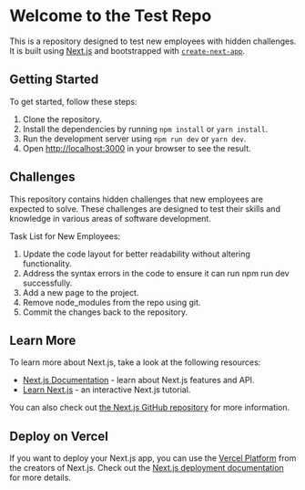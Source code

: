 # Welcome to the Test Repo

This is a repository designed to test new employees with hidden challenges. It is built using [Next.js](https://nextjs.org/) and bootstrapped with [`create-next-app`](https://github.com/vercel/next.js/tree/canary/packages/create-next-app).

## Getting Started

To get started, follow these steps:

1. Clone the repository.
2. Install the dependencies by running `npm install` or `yarn install`.
3. Run the development server using `npm run dev` or `yarn dev`.
4. Open [http://localhost:3000](http://localhost:3000) in your browser to see the result.

## Challenges

This repository contains hidden challenges that new employees are expected to solve. These challenges are designed to test their skills and knowledge in various areas of software development.

Task List for New Employees:
1.	Update the code layout for better readability without altering functionality.
2.	Address the syntax errors in the code to ensure it can run ⁠npm run dev successfully.
3.  Add a new page to the project.
4.  Remove node_modules from the repo using git.
5.  Commit the changes back to the repository.

## Learn More

To learn more about Next.js, take a look at the following resources:

- [Next.js Documentation](https://nextjs.org/docs) - learn about Next.js features and API.
- [Learn Next.js](https://nextjs.org/learn) - an interactive Next.js tutorial.

You can also check out [the Next.js GitHub repository](https://github.com/vercel/next.js/) for more information.

## Deploy on Vercel

If you want to deploy your Next.js app, you can use the [Vercel Platform](https://vercel.com/new?utm_medium=default-template&filter=next.js&utm_source=create-next-app&utm_campaign=create-next-app-readme) from the creators of Next.js. Check out the [Next.js deployment documentation](https://nextjs.org/docs/deployment) for more details.

